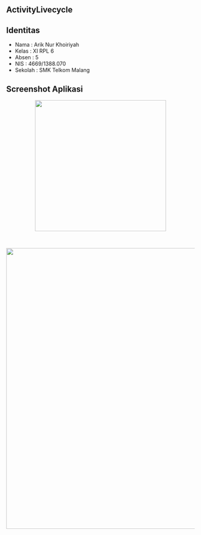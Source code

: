 ## ActivityLivecycle


## Identitas
* Nama  : Arik Nur Khoiriyah
* Kelas : XI RPL 6
* Absen : 5
* NIS   : 4669/1388.070
* Sekolah : SMK Telkom Malang

## Screenshot Aplikasi
<p align="center">
  <img src="http://i64.tinypic.com/8xk6xz.jpg" width="350"/>
</p> <br>
<p align="center">
  <img src="http://i67.tinypic.com/ifr43d.jpg" width="750"/>
</p>
